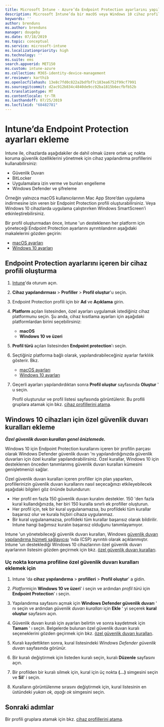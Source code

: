 ```yaml
---
title: Microsoft Intune - Azure’da Endpoint Protection ayarlarını yapılandırma | Microsoft Docs
description: Microsoft Intune’da bir macOS veya Windows 10 cihaz profili oluşturduğunuzda Endpoint Protection ayarları oluşturun.
keywords: ''
author: brenduns
ms.author: brenduns
manager: dougeby
ms.date: 07/18/2019
ms.topic: conceptual
ms.service: microsoft-intune
ms.localizationpriority: high
ms.technology: ''
ms.suite: ems
search.appverid: MET150
ms.custom: intune-azure
ms.collection: M365-identity-device-management
mr.reviewer: karthib
ms.openlocfilehash: 13e8c7fd0c822a2bdfbf7c183ea6752f99cf7991
ms.sourcegitcommit: d2ac912b834c4840de9cc92ba1815b6ecfbfb52b
ms.translationtype: MT
ms.contentlocale: tr-TR
ms.lasthandoff: 07/25/2019
ms.locfileid: "68482781"
---
```

# <a name="add-endpoint-protection-settings-in-intune"></a>Intune’da Endpoint Protection ayarları ekleme  

Intune ile, cihazlarda aşağıdakiler de dahil olmak üzere ortak uç nokta koruma güvenlik özelliklerini yönetmek için cihaz yapılandırma profillerini kullanabilirsiniz:  
- Güvenlik Duvarı   
- BitLocker  
- Uygulamalara izin verme ve bunları engelleme  
- Windows Defender ve şifreleme  

Örneğin yalnızca macOS kullanıcılarının Mac App Store’dan uygulama indirmesine izin veren bir Endpoint Protection profili oluşturabilirsiniz. Veya Windows 10 cihazlarda uygulama çalıştırırken Windows SmartScreen’i etkinleştirebilirsiniz.  

Bir profil oluşturmadan önce, Intune 'un desteklenen her platform için yöneteceği Endpoint Protection ayarlarını ayrıntılandırın aşağıdaki makalelerini gözden geçirin:  
   - [macOS ayarları](endpoint-protection-macos.md)  
   - [Windows 10 ayarları](endpoint-protection-windows-10.md)  

## <a name="create-a-device-profile-containing-endpoint-protection-settings"></a>Endpoint Protection ayarlarını içeren bir cihaz profili oluşturma  

1. [Intune](https://go.microsoft.com/fwlink/?linkid=2090973)'da oturum açın.  
3. **Cihaz yapılandırması** > **Profiller** > **Profil oluştur**'u seçin.  
4. Endpoint Protection profili için bir **Ad** ve **Açıklama** girin.  
5. **Platform** açılan listesinden, özel ayarları uygulamak istediğiniz cihaz platformunu seçin. Şu anda, cihaz kısıtlama ayarları için aşağıdaki platformlardan birini seçebilirsiniz:  
   - **macOS**  
   - **Windows 10 ve üzeri**  
6. **Profil türü** açılan listesinden **Endpoint protection**'ı seçin.  
7. Seçtiğiniz platforma bağlı olarak, yapılandırabileceğiniz ayarlar farklılık gösterir. Bkz.  
   - [macOS ayarları](endpoint-protection-macos.md)  
   - [Windows 10 ayarları](endpoint-protection-windows-10.md)  

8. Geçerli ayarları yapılandırdıktan sonra **Profil oluştur** sayfasında **Oluştur** ' u seçin.  

   Profil oluşturulur ve profil listesi sayfasında görüntülenir. Bu profili gruplara atamak için bkz. [cihaz profillerini atama](device-profile-assign.md).  

## <a name="add-custom-firewall-rules-for-windows-10-devices"></a>Windows 10 cihazları için özel güvenlik duvarı kuralları ekleme  
***Özel güvenlik duvarı kuralları genel önizlemede.***  

Windows 10 için Endpoint Protection kurallarını içeren bir profilin parçası olarak Windows Defender güvenlik duvarı 'nı yapılandırdığınızda güvenlik duvarları için özel kurallar yapılandırabilirsiniz. Özel kurallar, Windows 10 için desteklenen önceden tanımlanmış güvenlik duvarı kuralları kümesini genişletmenizi sağlar.  

Özel güvenlik duvarı kuralları içeren profiller için plan yaparken, profillerinizin güvenlik duvarı kurallarını nasıl seçecağınızı etkileyebilecek aşağıdaki bilgileri göz önünde bulundurun:  
- Her profil en fazla 150 güvenlik duvarı kuralını destekler. 150 'den fazla kural kullandığınızda, her biri 150 kuralla sınırlı ek profiller oluşturun.  
- Her profil için, tek bir kural uygulanamazsa, bu profildeki tüm kurallar başarısız olur ve kurala hiçbiri cihaza uygulanmaz.  
- Bir kural uygulanamazsa, profildeki tüm kurallar başarısız olarak bildirilir. Intune hangi bağımsız kuralın başarısız olduğunu tanımlayamıyor.  

Intune 'un yönetebileceği güvenlik duvarı kuralları, Windows [güvenlik duvarı yapılandırma hizmeti sağlayıcısı]( https://docs.microsoft.com/windows/client-management/mdm/firewall-csp) 'nda (CSP) ayrıntılı olarak açıklanmıştır. Intune 'un desteklediği Windows 10 cihazlarının özel güvenlik duvarı ayarlarının listesini gözden geçirmek için bkz. [özel güvenlik duvarı kuralları](endpoint-protection-windows-10.md#firewall-rules).  

### <a name="to-add-custom-firewall-rules-to-an-endpoint-protection-profile"></a>Uç nokta koruma profiline özel güvenlik duvarı kuralları eklemek için  

1. Intune 'da **cihaz yapılandırma** > **profilleri** > **Profil oluştur**' a gidin.  

2. *Platform*için **Windows 10 ve üzeri**' i seçin ve ardından *profil türü* için **Endpoint Protection**' ı seçin.  

3. Yapılandırma sayfasını açmak için **Windows Defender güvenlik duvarı** ' nı seçin ve ardından *güvenlik duvarı kuralları* için **Ekle** ' yi seçerek **kural oluştur** sayfasını açın.  

4. Güvenlik duvarı kuralı için ayarları belirtin ve sonra kaydetmek için **Tamam** ' ı seçin. Belgelerde bulunan özel güvenlik duvarı kuralı seçeneklerini gözden geçirmek için bkz. [özel güvenlik duvarı kuralları](endpoint-protection-windows-10.md#firewall-rules).  

5. Kuralı kaydettikten sonra, kural listesindeki *Windows Defender güvenlik duvarı* sayfasında görünür.  

6. Bir kuralı değiştirmek için listeden kuralı seçin, kuralı **Düzenle** sayfasını açın.  

7. Bir profilden bir kuralı silmek için, kural için üç nokta **(...)** simgesini seçin ve **Sil**' i seçin.  

8. Kuralların görüntülenme sırasını değiştirmek için, kural listesinin en üstündeki *yukarı ok, aşağı ok* simgesini seçin.  


## <a name="next-steps"></a>Sonraki adımlar  

Bir profili gruplara atamak için bkz. [cihaz profillerini atama](device-profile-assign.md).  
